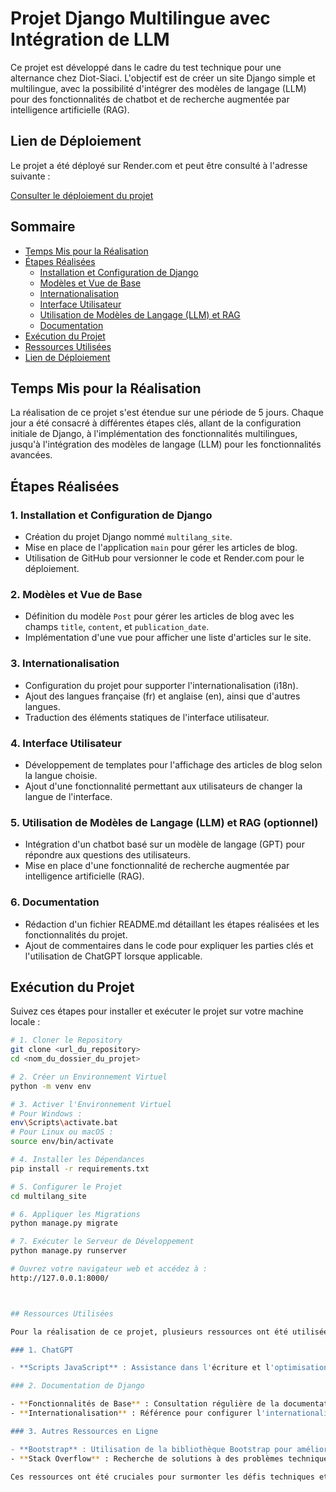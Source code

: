 # Projet Django Multilingue avec Intégration de LLM

Ce projet est développé dans le cadre du test technique pour une alternance chez Diot-Siaci. L'objectif est de créer un site Django simple et multilingue, avec la possibilité d'intégrer des modèles de langage (LLM) pour des fonctionnalités de chatbot et de recherche augmentée par intelligence artificielle (RAG).

## Lien de Déploiement

Le projet a été déployé sur Render.com et peut être consulté à l'adresse suivante :

[Consulter le déploiement du projet](https://test-technique-fono-colince.onrender.com/)


## Sommaire

- [Temps Mis pour la Réalisation](#temps-mis-pour-la-réalisation)
- [Étapes Réalisées](#étapes-réalisées)
  - [Installation et Configuration de Django](#1-installation-et-configuration-de-django)
  - [Modèles et Vue de Base](#2-modèles-et-vue-de-base)
  - [Internationalisation](#3-internationalisation)
  - [Interface Utilisateur](#4-interface-utilisateur)
  - [Utilisation de Modèles de Langage (LLM) et RAG](#5-utilisation-de-modèles-de-langage-llm-et-rag-optionnel)
  - [Documentation](#6-documentation)
- [Exécution du Projet](#exécution-du-projet)
- [Ressources Utilisées](#ressources-utilisées)
- [Lien de Déploiement](#lien-de-déploiement)

## Temps Mis pour la Réalisation

La réalisation de ce projet s'est étendue sur une période de 5 jours. Chaque jour a été consacré à différentes étapes clés, allant de la configuration initiale de Django, à l'implémentation des fonctionnalités multilingues, jusqu'à l'intégration des modèles de langage (LLM) pour les fonctionnalités avancées.

## Étapes Réalisées

### 1. Installation et Configuration de Django

- Création du projet Django nommé `multilang_site`.
- Mise en place de l'application `main` pour gérer les articles de blog.
- Utilisation de GitHub pour versionner le code et Render.com pour le déploiement.

### 2. Modèles et Vue de Base

- Définition du modèle `Post` pour gérer les articles de blog avec les champs `title`, `content`, et `publication_date`.
- Implémentation d'une vue pour afficher une liste d'articles sur le site.

### 3. Internationalisation

- Configuration du projet pour supporter l'internationalisation (i18n).
- Ajout des langues française (fr) et anglaise (en), ainsi que d'autres langues.
- Traduction des éléments statiques de l'interface utilisateur.

### 4. Interface Utilisateur

- Développement de templates pour l'affichage des articles de blog selon la langue choisie.
- Ajout d'une fonctionnalité permettant aux utilisateurs de changer la langue de l'interface.

### 5. Utilisation de Modèles de Langage (LLM) et RAG (optionnel)

- Intégration d'un chatbot basé sur un modèle de langage (GPT) pour répondre aux questions des utilisateurs.
- Mise en place d'une fonctionnalité de recherche augmentée par intelligence artificielle (RAG).

### 6. Documentation

- Rédaction d'un fichier README.md détaillant les étapes réalisées et les fonctionnalités du projet.
- Ajout de commentaires dans le code pour expliquer les parties clés et l'utilisation de ChatGPT lorsque applicable.

## Exécution du Projet

Suivez ces étapes pour installer et exécuter le projet sur votre machine locale :

```bash
# 1. Cloner le Repository
git clone <url_du_repository>
cd <nom_du_dossier_du_projet>

# 2. Créer un Environnement Virtuel
python -m venv env

# 3. Activer l'Environnement Virtuel
# Pour Windows :
env\Scripts\activate.bat
# Pour Linux ou macOS :
source env/bin/activate

# 4. Installer les Dépendances
pip install -r requirements.txt

# 5. Configurer le Projet
cd multilang_site

# 6. Appliquer les Migrations
python manage.py migrate

# 7. Exécuter le Serveur de Développement
python manage.py runserver

# Ouvrez votre navigateur web et accédez à :
http://127.0.0.1:8000/



## Ressources Utilisées

Pour la réalisation de ce projet, plusieurs ressources ont été utilisées afin d'améliorer et de faciliter le développement. Voici un résumé des principales ressources :

### 1. ChatGPT

- **Scripts JavaScript** : Assistance dans l'écriture et l'optimisation des scripts JavaScript et css pour améliorer le frontend de l'application.

### 2. Documentation de Django

- **Fonctionnalités de Base** : Consultation régulière de la documentation officielle de Django pour la création de modèles, vues et templates.
- **Internationalisation** : Référence pour configurer l'internationalisation (i18n) dans le projet.

### 3. Autres Ressources en Ligne

- **Bootstrap** : Utilisation de la bibliothèque Bootstrap pour améliorer le design et la réactivité de l'interface utilisateur.
- **Stack Overflow** : Recherche de solutions à des problèmes techniques spécifiques rencontrés pendant le développement.

Ces ressources ont été cruciales pour surmonter les défis techniques et réussir à mener à bien ce projet.



